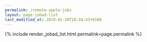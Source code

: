```yaml
---
permalink: /remote-apple-jobs
layout: page-jobad-list
last_modified_at: 2019-02-20T18:44:43+0100
---
```

{% include render_jobad_list.html permalink=page.permalink %}
